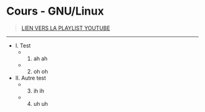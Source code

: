 # Cours - GNU/Linux

> [LIEN VERS LA PLAYLIST YOUTUBE](https://www.youtube.com/playlist?list=PLrSOXFDHBtfHKxuz6NySItyf4iSEcTw97)

---

+ I. Test
  + 1. ah ah
  + 2. oh oh
+ II. Autre test
  + 3. ih ih
  + 4. uh uh
